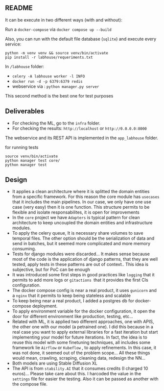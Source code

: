 ## README
It can be execute in two different ways (with and without):

Run a `docker-compose` via `docker compose up --build`

Also, you can run with the default file database (`sqlite`) and execute every service:

```
python -m venv venv && source venv/bin/activate
pip install -r labhouse/requeriments.txt
```

In `/labhouse` folder:
 - `celery -A labhouse worker -l INFO`
 - `docker run -d -p 6379:6379 redis`
 - webservice via : `python manager.py server`

This second method is the best one for test purposes

## Deliverables

- For checking the ML, go to the `infra` folder.
- For checking the results: `http://localhost` or `http://0.0.0.0:8000`

The webservice and its REST API is implemented in the `app_labhouse` folder.

for running tests

```
source venv/bin/activate
python manager test core/
python manager test
```

## Design

- It applies a clean architecture where it is splitted the domain entities from a specific framework. For this
reason the core module has  `usecases` that it includes the main pipelines. In our case, we only have one use case
(very easy) then it is one function. This structure permits to be flexible and isolate responsabilites, it is open for improvements
- In the `core` project we have `Adapters` is typical pattern for clean architecture to keep uncoupled the domain entities
 and infrastructure modules.
- To apply the celery queue, It is necessary share volumes to save temporal files. The other option should be the serialization of data
and send in batches, but it seemed more complicated and more memory consuming.
- Tests for django modules were discarded... It makes sense because most of the code is the application of django patterns, that they are well
tested, apply tests in these patterns are out of context.. This idea is subjective, but for PoC can be enough
- It was introduced some first steps in good practices like `logging` that it permits to add more logs or `gitactions `that it provides the
first CIs configuration.
- The docker compose config is near a real product, it uses `gunicorn` and a `nginx` that it permits to keep being stateless and scalable
- To keep being near a real product, I added a postgres db for docker-compose deployment.
- To apply environment variable for the docker configuration, it open the door for different environment like production, testing, etc...
- Related with ML, it is applied two different approaches, one with APIS, the other one with our model (a petrained one). I did this because
in a real case you want to apply external libraries for a fast iteration but start implementing your model for future iterations. In fact,
the idea is to reuse this model with some finetuning techniques, all includes some framework lie `Airflow` or `Kubeflow` , to apply refinements. In this
case, it was not done, it seemed out of the problem scope... All these things would mean, crawling, scraping, cleaning data, redesign the NN...
- Both models are using Stable Diffusion XL
- The API is from `stability.AI` that it consumes credits (I charged 10 euros)... Please take care about this. I harcoded the value in the `settings` file
for easier the testing. Also it can be passed as another with the compose file.
